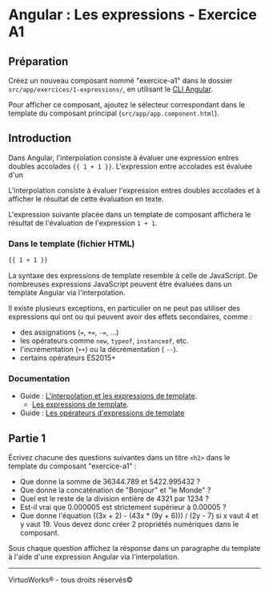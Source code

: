 # Angular : Les expressions - Exercice A1


## Préparation
Créez un nouveau composant nommé "exercice-a1" dans le dossier `src/app/exercices/1-expressions/`, en utilisant le [CLI Angular](https://angular.io/cli).

Pour afficher ce composant, ajoutez le sélecteur correspondant dans le template du composant principal (`src/app/app.component.html`).

## Introduction
Dans Angular, l'interpolation consiste à évaluer une expression entres doubles accolades `{{ 1 + 1 }}`. L'expression entre accolades est évaluée d'un

L'interpolation consiste à évaluer l'expression entres doubles accolades et à afficher le résultat de cette évaluation en texte.

L'expression suivante placée dans un template de composant affichera le résultat de l'évaluation de l'expression `1 + 1`.

### Dans le template (fichier HTML)
``` html
{{ 1 + 1 }}
```

La syntaxe des expressions de template resemble à celle de JavaScript. De nombreuses expressions JavaScript peuvent être évaluées dans un template Angular via l'interpolation.

Il existe plusieurs exceptions, en particulier on ne peut pas utiliser des expressions qui ont ou qui peuvent avoir des effets secondaires, comme :

- des assignations (`=`, `+=`, `-=`, ...)
- les opérateurs comme `new`, `typeof`, `instanceof`, etc.
- l'incrémentation (`++`) ou la décrémentation ( `--`).
- certains opérateurs ES2015+

### Documentation
- Guide : [L'interpolation et les expressions de template](https://angular.io/guide/template-syntax).
  - [Les expressions de template](https://angular.io/guide/template-syntax#template-expressions).
- Guide : [Les opérateurs d'expressions de template](https://angular.io/guide/template-syntax#template-expression-operators)

## Partie 1

Écrivez chacune des questions suivantes dans un titre `<h2>` dans le template du composant "exercice-a1" :

- Que donne la somme de 36344.789 et 5422.995432 ?
- Que donne la concaténation de "Bonjour" et "le Monde" ?
- Quel est le reste de la division entière de 4321 par 1234 ?
- Est-il vrai que 0.000005 est strictement supérieur à 0.00005 ?
- Que donne l'équation ((3x + 2) - (43x * (9y + 6))) / (2y - 7) si x vaut 4 et y vaut 19. Vous devez donc créer 2 propriétés numériques dans le composant.

Sous chaque question affichez la résponse dans un paragraphe du template à l'aide d'une expression Angular via l'interpolation.

---

VirtuoWorks® - tous droits réservés©